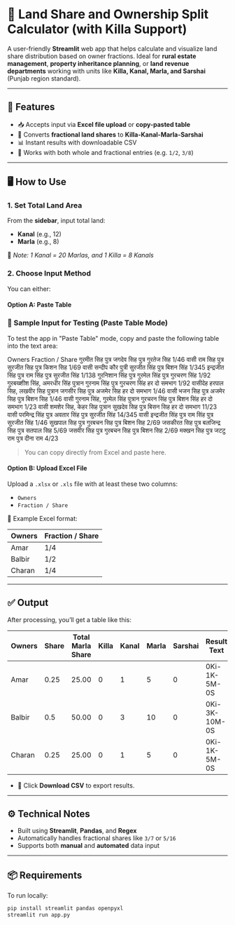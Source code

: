 # 📐 Land Share and Ownership Split Calculator (with Killa Support)

A user-friendly **Streamlit** web app that helps calculate and visualize land share distribution based on owner fractions. Ideal for **rural estate management**, **property inheritance planning**, or **land revenue departments** working with units like **Killa, Kanal, Marla, and Sarshai** (Punjab region standard).

---

## 🚀 Features

- 📥 Accepts input via **Excel file upload** or **copy-pasted table**
- 🧮 Converts **fractional land shares** to **Killa-Kanal-Marla-Sarshai**
- 📊 Instant results with downloadable CSV
- 🔢 Works with both whole and fractional entries (e.g. `1/2`, `3/8`)

---

## 🖥️ How to Use

### 1. Set Total Land Area
From the **sidebar**, input total land:
- **Kanal** (e.g., 12)
- **Marla** (e.g., 8)

📝 *Note: 1 Kanal = 20 Marlas, and 1 Killa = 8 Kanals*

### 2. Choose Input Method
You can either:

#### Option A: **Paste Table**
### 🧪 Sample Input for Testing (Paste Table Mode)

To test the app in "Paste Table" mode, copy and paste the following table into the text area:

Owners Fraction / Share
गुरमीत सिह पुत्र जगदेव सिह पुत्र गुरतेज सिह 1/46
वासी राम सिह पुत्र सुरजीत सिह पुत्र किशन सिह 1/69
वासी सन्दीप कौर पुत्री सुरजीत सिंह पुत्र बिशन सिंह 1/345
इन्द्रजीत सिंह पुत्र राम सिंह पुत्र सुरजीत सिंह 1/138
गुरनिशान सिंह पुत्र गुरमेल सिंह पुत्र गुरचरण सिंह 1/92
गुरबख्शीश सिंह, अमरधीर सिंह पुत्रान गुरनाम सिंह पुत्र गुरचरण सिंह हर दो समभाग 1/92
वासीदेह हरपाल सिह, लखवीर सिह पुत्रान जगसीर सिह पुत्र अजमेर सिह हर दो समभाग 1/46
वासी भजन सिह पुत्र अजमेर सिह पुत्र बिशन सिह 1/46
वासी गुरनाम सिंह, गुरमेल सिंह पुत्रान गुरचरन सिंह पुत्र बिशन सिंह हर दो समभाग 1/23
वासी शमशेर सिह, केहर सिह पुत्रान सुखदेव सिह पुत्र बिसन सिह हर दो समभाग 11/23
वासी परमिन्द्र सिंह पुत्र अवतार सिंह पुत्र सुरजीत सिंह 14/345
वासी इन्द्रजीत सिंह पुत्र राम सिंह पुत्र सुरजीत सिंह 1/46
सुखपाल सिह पुत्र गुरबचन सिह पुत्र बिशन सिह 2/69
जसकीरत सिह पुत्र बलजिन्द्र सिह पुत्र सतपाल सिह 5/69
जसवीर सिह पुत्र गुरबचन सिह पुत्र बिशन सिह 2/69
मक्खन सिह पुत्र जटटु राम पुत्र दीना राम 4/23

> You can copy directly from Excel and paste here.

#### Option B: **Upload Excel File**
Upload a `.xlsx` or `.xls` file with at least these two columns:
- `Owners`
- `Fraction / Share`

🧾 Example Excel format:

| Owners | Fraction / Share |
|--------|------------------|
| Amar   | 1/4              |
| Balbir | 1/2              |
| Charan | 1/4              |

---

## ✅ Output

After processing, you’ll get a table like this:

| Owners | Share | Total Marla Share | Killa | Kanal | Marla | Sarshai | Result Text      |
|--------|-------|-------------------|--------|--------|--------|----------|------------------|
| Amar   | 0.25  | 25.00             | 0      | 1      | 5      | 0        | 0Ki-1K-5M-0S     |
| Balbir | 0.5   | 50.00             | 0      | 3      | 10     | 0        | 0Ki-3K-10M-0S    |
| Charan | 0.25  | 25.00             | 0      | 1      | 5      | 0        | 0Ki-1K-5M-0S     |

- 💾 Click **Download CSV** to export results.

---

## ⚙️ Technical Notes

- Built using **Streamlit**, **Pandas**, and **Regex**
- Automatically handles fractional shares like `3/7` or `5/16`
- Supports both **manual** and **automated** data input

---

## 📦 Requirements

To run locally:

```bash
pip install streamlit pandas openpyxl
streamlit run app.py


